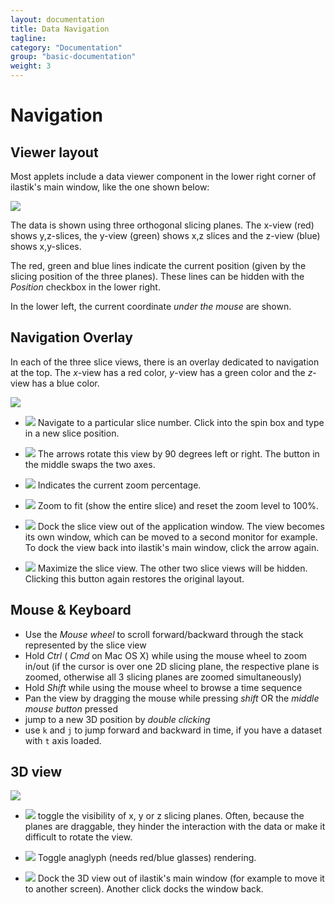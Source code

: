 ```yaml
---
layout: documentation
title: Data Navigation 
tagline: 
category: "Documentation"
group: "basic-documentation"
weight: 3
---
```

# Navigation 

## Viewer layout 
Most applets include a data viewer component in the lower right corner
of ilastik's main window, like the one shown below:

<a href="screenshots/volumina-view.png" data-toggle="lightbox"><img src="screenshots/volumina-view.png" class="img-responsive" /></a>

The data is shown using three orthogonal slicing planes. The
x-view (red) shows y,z-slices, the
y-view (green) shows x,z slices and the
z-view (blue) shows x,y-slices.

The red, green and blue lines indicate the current position
(given by the slicing position of the three planes). These lines
can be hidden with the _Position_ checkbox in the lower right.

In the lower left, the current coordinate _under the mouse_
are shown.

## Navigation Overlay
In each of the three slice views, there is an overlay dedicated
to navigation at the top. The
_x_-view has a red color, 
_y_-view has a green color and the
_z_-view has a blue color.

<a href="screenshots/hud.png" data-toggle="lightbox"><img src="screenshots/hud.png" class="img-responsive" /></a>

* ![](screenshots/hud_00.png)
  Navigate to a particular slice number.
  Click into the spin box and type in a new slice
  position.
  
* ![](screenshots/hud_01.png)
  The arrows rotate this view by 90 degrees left or right.
  The button in the middle swaps the two axes.
  
* ![](screenshots/hud_02.png)
  Indicates the current zoom percentage.

* ![](screenshots/hud_03.png)
  Zoom to fit (show the entire slice) and reset the zoom level to
  100%.
  
* ![](screenshots/hud_04.png)
  Dock the slice view out of the application window. The view
  becomes its own window, which can be moved to a second monitor for example.
  To dock the view back into ilastik's main window, click the arrow again.
  
* ![](screenshots/hud_05.png)
  Maximize the slice view. The other two slice views will be hidden.
  Clicking this button again restores the original layout.
  
## Mouse & Keyboard

* Use the _Mouse wheel_ to scroll forward/backward through the stack
  represented by the slice view
* Hold _Ctrl_ ( _Cmd_ on Mac OS X) while using the mouse wheel to zoom in/out (if the cursor is over one 2D slicing plane,
  the respective plane is zoomed, otherwise all 3 slicing planes are zoomed simultaneously)
* Hold _Shift_ while using the mouse wheel to browse a time sequence
* Pan the view by dragging the mouse while pressing _shift_ OR the _middle mouse button_
  pressed
* jump to a new 3D position by _double clicking_
* use `k` and `j` to jump forward and backward in time, if you have a dataset with `t` axis loaded.

## 3D view

<a href="screenshots/hud3d.png" data-toggle="lightbox"><img src="screenshots/hud3d.png" class="img-responsive" /></a>

* ![](screenshots/hud3d_00.png) toggle the visibility of 
  x, y or z slicing planes. Often, because the planes are draggable,
  they hinder the interaction with the data or make it difficult to rotate
  the view.

* ![](screenshots/hud3d_01.png) 
  Toggle anaglyph (needs red/blue glasses) rendering.

* ![](screenshots/hud3d_02.png) 
  Dock the 3D view out of ilastik's main window (for example to move it to
  another screen). Another click docks the window back.
